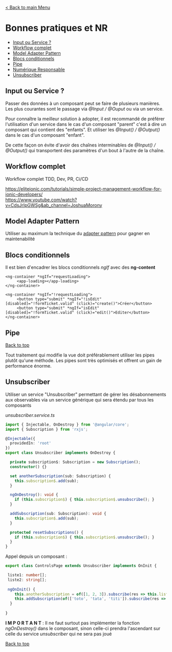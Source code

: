 [< Back to main Menu](https://github.com/gsoulie/angular-resources/blob/master/ng-sheet.md)    

# Bonnes pratiques et NR

* [Input ou Service ?](#input-ou-service-?)      
* [Workflow complet](#workflow-complet)      
* [Model Adapter Pattern](#model-adapter-pattern)     
* [Blocs conditionnels](#blocs-conditionnels)        
* [Pipe](#pipe)      
* [Numérique Responsable](https://github.com/gsoulie/angular-resources/edit/master/ng-nr.md)      
* [Unsubscriber](#unsubscriber)     

## Input ou Service ?

Passer des données à un composant peut se faire de plusieurs manières. Les plus courantes sont le passage via *@Input / @Ouput* ou via un service.

Pour connaître la meilleur solution à adopter, il est recommandé de préférer l'utilisation d'un service dans le cas d'un composant "parent" c'est à dire un composant qui contient des "enfants". Et utiliser les *@Input() / @Output()* dans le cas d'un composant "enfant".

De cette façon on évite d'avoir des chaînes interminables de *@Input() / @Output()* qui transportent des paramètres d'un bout à l'autre de la chaîne.

## Workflow complet

Workflow complet TDD, Dev, PR, Ci/CD

https://eliteionic.com/tutorials/simple-project-management-workflow-for-ionic-developers/        
https://www.youtube.com/watch?v=CdsJrIpGWSg&ab_channel=JoshuaMorony


## Model Adapter Pattern

Utiliser au maximum la technique du [adapter pattern](https://github.com/gsoulie/angular-resources/blob/master/ng-adapter-pattern.md) pour gagner en maintenabilité

## Blocs conditionnels

Il est bien d'encadrer les blocs conditionnels *ngIf* avec des **ng-content**

````
<ng-container *ngIf="requestLoading">
     <app-loading></app-loading>
</ng-container>

<ng-container *ngIf="!requestLoading">
     <button type="submit" *ngIf="!isEdit" [disabled]="!formTicket.valid" (click)="create()">Créer</button>
     <button type="submit" *ngIf="isEdit" [disabled]="!formTicket.valid" (click)="edit()">Editer</button>
</ng-container>
````

## Pipe
[Back to top](#bonnes-pratiques-et-nr)     

Tout traitement qui modifie la vue doit préférablement utiliser les pipes plutôt qu'une méthode. Les pipes sont très optimisés et offrent un gain de performance énorme.

## Unsubscriber

Utiliser un service "Unsubscriber" permettant de gérer les désabonnements aux observables via un service générique qui sera étendu par tous les composants 

*unsubscriber.service.ts*

````typescript
import { Injectable, OnDestroy } from '@angular/core';
import { Subscription } from 'rxjs';

@Injectable({
  providedIn: 'root'
})
export class Unsubscriber implements OnDestroy {

  private subscription$: Subscription = new Subscription();
  constructor() {}

  set anotherSubscription(sub: Subscription) {
    this.subscription$.add(sub);
  }

  ngOnDestroy(): void {
    if (this.subscription$) { this.subscription$.unsubscribe(); }
  }

  addSubscription(sub: Subscription): void {
    this.subscription$.add(sub);
  }

  protected resetSubscriptions() {
    if (this.subscription$) { this.subscription$.unsubscribe(); }
  }
}
````

Appel depuis un composant :

````typescript
export class ControlsPage extends Unsubscriber implements OnInit {

 liste1: number[];
 liste2: string[];
  
 ngOnInit() {
    this.anotherSubscription = of([1, 2, 3]).subscribe(res => this.liste1 = res);
    this.addSubscription(of(['toto', 'tata', 'titi']).subscribe(res => this.liste2 = res));
  }
  
}
````

**I M P O R T A N T** : Il ne faut surtout pas implémenter la fonction *ngOnDestroy()* dans le composant, sinon celle-ci prendra l'ascendant sur celle du service *unsubscriber* qui ne sera pas joué

[Back to top](#bonnes-pratiques-et-nr)

